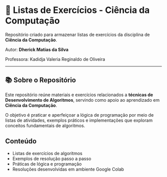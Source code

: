 # 🐍 Listas de Exercícios - Ciência da Computação

Repositório criado para armazenar listas de exercícios da disciplina de **Ciência da Computação**.

Autor: **Dherick Matias da Silva**

Professora: Kadidja Valeria Reginaldo de Oliveira

---

## 📚 Sobre o Repositório

Este repositório reúne materiais e exercícios relacionados a **técnicas de Desenvolvimento de Algoritmos**, servindo como apoio ao aprendizado em **Ciência da Computação**.  

O objetivo é praticar e aperfeiçoar a lógica de programação por meio de listas de atividades, exemplos práticos e implementações que exploram conceitos fundamentais de algoritmos.

## Conteúdo  
- Listas de exercícios de algoritmos  
- Exemplos de resolução passo a passo  
- Práticas de lógica e programação  
- Resoluções desenvolvidas em ambiente Google Colab

